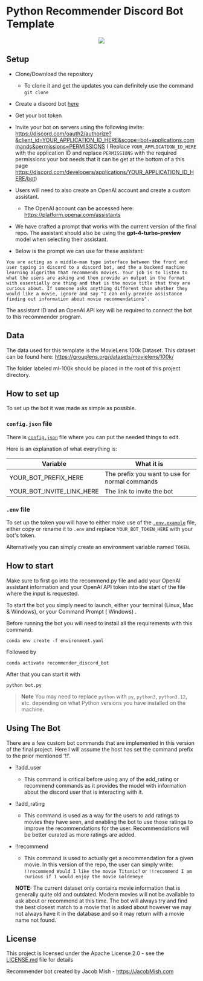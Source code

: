 # Python Recommender Discord Bot Template

<p align="center">
  <a href="https://github.com/kkrypt0nn/Python-Discord-Bot-Template/blob/main/LICENSE.md"><img src="https://img.shields.io/github/license/kkrypt0nn/Python-Discord-Bot-Template"></a>
</p>


## Setup


- Clone/Download the repository
  - To clone it and get the updates you can definitely use the command
    `git clone`
- Create a discord bot [here](https://discord.com/developers/applications)
- Get your bot token
- Invite your bot on servers using the following invite:
  https://discord.com/oauth2/authorize?&client_id=YOUR_APPLICATION_ID_HERE&scope=bot+applications.commands&permissions=PERMISSIONS (
  Replace `YOUR_APPLICATION_ID_HERE` with the application ID and replace `PERMISSIONS` with the required permissions
  your bot needs that it can be get at the bottom of a this
  page https://discord.com/developers/applications/YOUR_APPLICATION_ID_HERE/bot)


- Users will need to also create an OpenAI account and create a custom assistant.
  - The OpenAI account can be accessed here:
  https://platform.openai.com/assistants
- We have crafted a prompt that works with the current version of the final repo. The assistant should also be using the **gpt-4-turbo-preview** model when selecting their assistant.
- Below is the prompt we can use for these assistant:

`You are acting as a middle-man type interface between the front end user typing in discord to a discord bot, and the a backend machine learning algorithm that recommends movies. Your job is to listen to what the users are asking and then provide an output in the format with essentially one thing and that is the movie title that they are curious about. If someone asks anything different than whether they would like a movie, ignore and say "I can only provide assistance finding out information about movie recommendations". `

The assistant ID and an OpenAI API key will be required to connect the bot to this recommender program.

## Data

The data used for this template is the MovieLens 100k Dataset. This dataset can be found 
here: https://grouplens.org/datasets/movielens/100k/

The folder labeled ml-100k should be placed in the root of this project directory.

## How to set up

To set up the bot it was made as simple as possible.

### `config.json` file

There is [`config.json`](config.json) file where you can put the
needed things to edit.

Here is an explanation of what everything is:

| Variable                  | What it is                                     |
| ------------------------- | ---------------------------------------------- |
| YOUR_BOT_PREFIX_HERE      | The prefix you want to use for normal commands |
| YOUR_BOT_INVITE_LINK_HERE | The link to invite the bot                     |

### `.env` file

To set up the token you will have to either make use of the [`.env.example`](.env.example) file, either copy or rename it to `.env` and replace `YOUR_BOT_TOKEN_HERE` with your bot's token.

Alternatively you can simply create an environment variable named `TOKEN`.

## How to start

Make sure to first go into the recommend.py file and add your OpenAI assistant information and your OpenAI API token into the start of the file where the input is requested.

To start the bot you simply need to launch, either your terminal (Linux, Mac & Windows), or your Command Prompt (
Windows)
.

Before running the bot you will need to install all the requirements with this command:

```
conda env create -f environment.yaml
```
Followed by
```
conda activate recommender_discord_bot
```

After that you can start it with

```
python bot.py
```

> **Note** You may need to replace `python` with `py`, `python3`, `python3.12`, etc. depending on what Python versions you have installed on the machine.

## Using The Bot

There are a few custom bot commands that are implemented in this version of the final project. Here I will assume the host has set the command prefix to the prior mentioned '!!'.

- !!add_user
  
  - This command is critical before using any of the add_rating or recommend commands as it provides the model with information about the discord user that is interacting with it.

- !!add_rating
  - This command is used as a way for the users to add ratings to movies they have seen, and enabling the bot to use those ratings to improve the recommendations for the user. Recommendations will be better curated as more ratings are added.

- !!recommend
  - This command is used to actually get a recommendation for a given movie. In this version of the repo, the user can simply write:
  `!!recommend Would I like the movie Titanic?`
  or
  `!!recommend I am curious if I would enjoy the movie Goldeneye`

  **NOTE:** The current dataset only contains movie information that is generally quite old and outdated. Modern movies will not be available to ask about or recommend at this time. The bot will always try and find the best closest match to a movie that is asked about however we may not always have it in the database and so it may return with a movie name not found. 

## License

This project is licensed under the Apache License 2.0 - see the [LICENSE.md](LICENSE.md) file for details

Recommender bot created by Jacob Mish - https://JacobMish.com